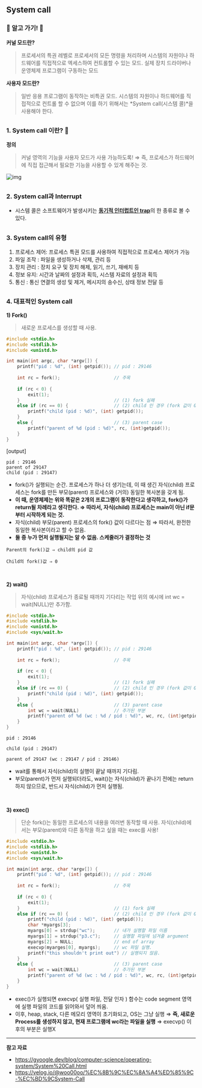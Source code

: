 ## System call
### 🌟 알고 가기! 🌟
**커널 모드란?**
> 프로세서의 특권 레벨로 프로세서의 모든 명령을 처리하며 시스템의 자원이나 하드웨어를 직접적으로 엑세스하여 컨트롤할 수 있는 모드. 
> 실제 장치 드라이버나 운영체제 프로그램이 구동하는 모드

**사용자 모드란?**
> 일반 응용 프로그램이 동작하는 비특권 모드.
> 시스템의 자원이나 하드웨어를 직접적으로 컨트롤 할 수 없으며 이를 하기 위해서는 *System call(시스템 콜)*을 사용해야 한다.
##

### 1. System call 이란? 🌟
**정의**
> 커널 영역의 기능을 사용자 모드가 사용 가능하도록! 
> ⇒ 즉, 프로세스가 하드웨어에 직접 접근해서 필요한 기능을 사용할 수 있게 해주는 것. 

![img](https://t1.daumcdn.net/cfile/tistory/23791D3B55CC38683A)

##

### 2. System call과 Interrupt 
* 시스템 콜은 소프트웨어가 발생시키는 [**동기적 인터럽트인 trap**](https://github.com/haewon-park/csStudy/blob/main/OS/%EC%9D%B8%ED%84%B0%EB%9F%BD%ED%8A%B8%20.md)의 한 종류로 볼 수 있다. 

##
### 3. System call의 유형
1. 프로세스 제어: 프로세스 특권 모드를 사용하여 직접적으로 프로세스 제어가 가능
2. 파일 조작 : 파일을 생성하거나 삭제, 관리 등
3. 장치 관리 : 장치 요구 및 장치 해제, 읽기, 쓰기, 재배치 등
4. 정보 유지: 시간과 날짜의 설정과 획득, 시스템 자료의 설정과 획득
5. 통신 : 통신 연결의 생성 및 제거, 메시지의 송수신, 상태 정보 전달 등

##
### 4. 대표적인 System call
**1) Fork()**
> 새로운 프로세스를 생성할 때 사용. 
```c
#include <stdio.h>
#include <stdlib.h>
#include <unistd.h>

int main(int argc, char *argv[]) {
    printf("pid : %d", (int) getpid()); // pid : 29146
    
    int rc = fork();					// 주목
    
    if (rc < 0) {
        exit(1);
    }									// (1) fork 실패
    else if (rc == 0) {					// (2) child 인 경우 (fork 값이 0)
        printf("child (pid : %d)", (int) getpid());
    }
    else {								// (3) parent case
        printf("parent of %d (pid : %d)", rc, (int)getpid());
    }
}
```
[output]
```
pid : 29146
parent of 29147
child (pid : 29147)
```

* fork()가 실행되는 순간. 프로세스가 하나 더 생기는데, 이 때 생긴 자식(child) 프로세스는 fork를 만든 부모(parent) 프로세스와 (거의) 동일한 복사본을 갖게 됨.
* **이 때, 운영체제는 위와 똑같은 2개의 프로그램이 동작한다고 생각하고, fork()가 return될 차례라고 생각한다. ⇒  따라서, 자식(child) 프로세스는 main이 아닌 if문부터 시작하게 되는 것.**
* 자식(child) 부모(parent) 프로세스의 fork() 값이 다르다는 점 ⇒ 따라서, 완전한 동일한 복사본이라고 할 수 없음.
* **둘 중 누가 먼저 실행될지는 알 수 없음. 스케줄러가 결정하는 것**

```
Parent의 fork()값 ⇒ child의 pid 값

Child의 fork()값 ⇒ 0
```
<br>

**2) wait()**
> 자식(child) 프로세스가 종료될 때까지 기다리는 작업
위의 예시에 int wc = wait(NULL)만 추가함.

```C
#include <stdio.h>
#include <stdlib.h>
#include <unistd.h>
#include <sys/wait.h>

int main(int argc, char *argv[]) {
    printf("pid : %d", (int) getpid()); // pid : 29146
    
    int rc = fork();					// 주목
    
    if (rc < 0) {
        exit(1);
    }									// (1) fork 실패
    else if (rc == 0) {					// (2) child 인 경우 (fork 값이 0)
        printf("child (pid : %d)", (int) getpid());
    }
    else {								// (3) parent case
        int wc = wait(NULL)				// 추가된 부분
        printf("parent of %d (wc : %d / pid : %d)", wc, rc, (int)getpid());
    }
}
```
```
pid : 29146

child (pid : 29147)

parent of 29147 (wc : 29147 / pid : 29146)
```
* wait를 통해서 자식(child)의 실행이 끝날 때까지 기다림.
* 부모(parent)가 먼저 실행되더라도, wait()는 자식(child)가 끝나기 전에는 return 하지 않으므로, 반드시 자식(child)가 먼저 실행됨.
<br>

**3) exec()**
>  단순 fork()는 동일한 프로세스의 내용을 여러번 동작할 때 사용.
>  자식(child)에서는 부모(parent)와 다른 동작을 하고 싶을 때는 exec를 사용!
```c
#include <stdio.h>
#include <stdlib.h>
#include <unistd.h>
#include <sys/wait.h>

int main(int argc, char *argv[]) {
    printf("pid : %d", (int) getpid()); // pid : 29146
    
    int rc = fork();					// 주목
    
    if (rc < 0) {
        exit(1);
    }									// (1) fork 실패
    else if (rc == 0) {					// (2) child 인 경우 (fork 값이 0)
        printf("child (pid : %d)", (int) getpid());
        char *myargs[3];
        myargs[0] = strdup("wc");		// 내가 실행할 파일 이름
        myargs[1] = strdup("p3.c");		// 실행할 파일에 넘겨줄 argument
        myargs[2] = NULL;				// end of array
        execvp(myarges[0], myargs);		// wc 파일 실행.
        printf("this shouldn't print out") // 실행되지 않음.
    }
    else {								// (3) parent case
        int wc = wait(NULL)				// 추가된 부분
        printf("parent of %d (wc : %d / pid : %d)", wc, rc, (int)getpid());
    }
}
```
* exec()가 실행되면 execvp( 실행 파일, 전달 인자 ) 함수는 code segment 영역에 실행 파일의 코드를 읽어와서 덮어 씌움.
* 이후, heap, stack, 다른 메모리 영역이 초기화되고, OS는 그냥 실행
⇒ **즉, 새로운 Process를 생성하지 않고, 현재 프로그램에 wc라는 파일을 실행**
⇒ execvp() 이후의 부분은 실행X

---

**참고 자료**
* https://gyoogle.dev/blog/computer-science/operating-system/System%20Call.html
* https://velog.io/@woo00oo/%EC%8B%9C%EC%8A%A4%ED%85%9C-%EC%BD%9CSystem-Call
